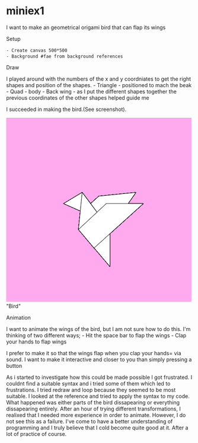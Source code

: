 # miniex1 
I want to make an geometrical origami bird that can flap its wings 

Setup 

	- Create canvas 500*500
	- Background #fae from background references 
Draw

I played around with the numbers of the x and y coordniates to get the right shapes and position of the shapes. 
	- Triangle - positioned to mach the beak 
	- Quad - body 
	- Back wing - as I put the different shapes together the previous coordinates of the other shapes helped guide me 
	
I succeeded in making the bird.(See screenshot).  

![alt text](Birdscreenshot.PNG) "Bird"

Animation 

I want to animate the wings of the bird, but I am not sure how to do this. I'm thinking of two different ways; 
	- Hit the space bar to flap the wings 
	- Clap your hands to flap wings 
	
I prefer to make it so that the wings flap when you clap your hands= via sound. I want to make it interactive and closer to you than simply pressing a button

As i started to investigate how this could be made possible I got frustrated. I couldnt find a suitable syntax and i tried some of them which led to frustrations. I tried redraw and loop because they seemed to be most suitable. I looked at the reference and tried to apply the syntax to my code. What happened was either parts of the bird dissapearing or everything dissapearing entirely. After an hour of trying different transformations, I realixed that I needed more experience in order to animate. However, I do not see this as a failure. I've come to have a better understanding of programming and I truly believe that I cold become quite good at it. After a lot of practice of course.  
